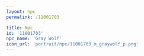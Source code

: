 ```yaml
---
layout: npc
permalink: /11001703

title: Npc
id: '11001703'
npc_name: 'Gray Wolf'
icon_url: 'portrait/npc/11001703_m_graywolf_p.png'
---
```

